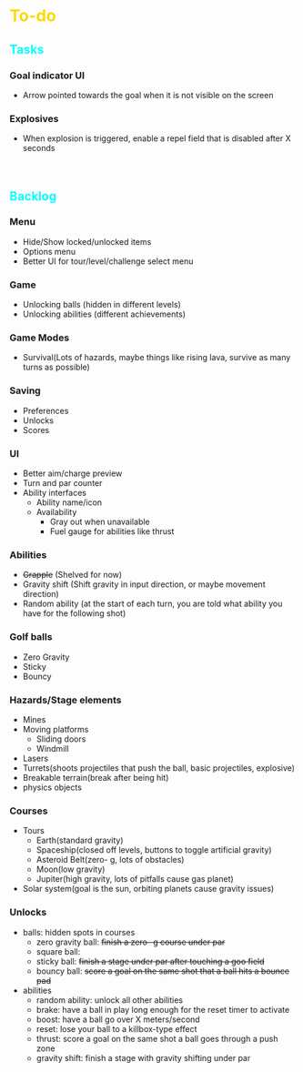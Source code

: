 # <span style = "color:gold">To-do</span>

## <span style = "color:cyan">Tasks</span>
### Goal indicator UI
- Arrow pointed towards the goal when it is not visible on the screen


### Explosives
- When explosion is triggered, enable a repel field that is disabled after X seconds
<br><br><br>

## <span style = "color:cyan">Backlog</span>

### Menu
- Hide/Show locked/unlocked items
- Options menu
- Better UI for tour/level/challenge select menu

### Game
- Unlocking balls (hidden in different levels)
- Unlocking abilities (different achievements)

### Game Modes
- Survival(Lots of hazards, maybe things like rising lava, survive as many turns as possible)

### Saving
- Preferences
- Unlocks
- Scores

### UI
- Better aim/charge preview
- Turn and par counter
- Ability interfaces
	- Ability name/icon
	- Availability
		- Gray out when unavailable
		- Fuel gauge for abilities like thrust

### Abilities
- ~~Grapple~~ (Shelved for now)
- Gravity shift (Shift gravity in input direction, or maybe movement direction)
- Random ability (at the start of each turn, you are told what ability you have for the following shot)

### Golf balls
- Zero Gravity
- Sticky
- Bouncy

### Hazards/Stage elements
- Mines
- Moving platforms
	- Sliding doors
	- Windmill
- Lasers
- Turrets(shoots projectiles that push the ball, basic projectiles, explosive)
- Breakable terrain(break after being hit)
- physics objects

### Courses
- Tours
	- Earth(standard gravity)
	- Spaceship(closed off levels, buttons to toggle artificial gravity)
	- Asteroid Belt(zero- g, lots of obstacles)
	- Moon(low gravity)
	- Jupiter(high gravity, lots of pitfalls cause gas planet)
- Solar system(goal is the sun, orbiting planets cause gravity issues)

### Unlocks
- balls: hidden spots in courses
	- zero gravity ball: ~~finish a zero- g course under par~~
	- square ball: 
	- sticky ball: ~~finish a stage under par after touching a goo field~~
	- bouncy ball: ~~score a goal on the same shot that a ball hits a bounce pad~~
- abilities
	- random ability: unlock all other abilities
	- brake: have a ball in play long enough for the reset timer to activate
	- boost: have a ball go over X meters/second
	- reset: lose your ball to a killbox-type effect
	- thrust: score a goal on the same shot a ball goes through a push zone
	- gravity shift: finish a stage with gravity shifting under par